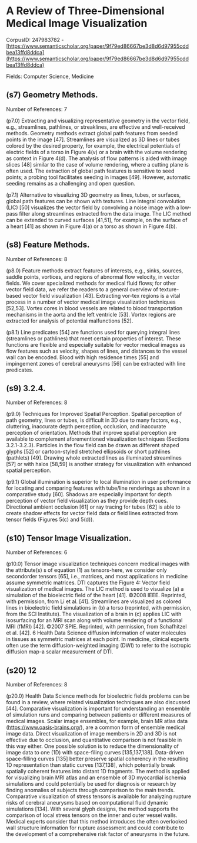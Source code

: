 # A Review of Three-Dimensional Medical Image Visualization

CorpusID: 247983782 - [https://www.semanticscholar.org/paper/9f79ed86667be3d8d6d97955cddbea13ffd8ddca](https://www.semanticscholar.org/paper/9f79ed86667be3d8d6d97955cddbea13ffd8ddca)

Fields: Computer Science, Medicine

## (s7) Geometry Methods.
Number of References: 7

(p7.0) Extracting and visualizing representative geometry in the vector field, e.g., streamlines, pathlines, or streaklines, are effective and well-received methods. Geometry methods extract global path features from seeded points in the image [47]. Streamlines are visualized as 3D lines or tubes colored by the desired property, for example, the electrical potentials of electric fields of a torso in Figure 4(v) or a brain with the volume rendering as context in Figure 4(d). The analysis of flow patterns is aided with image slices [48] similar to the case of volume rendering, where a cutting plane is often used. The extraction of global path features is sensitive to seed points; a probing tool facilitates seeding in images [49]. However, automatic seeding remains as a challenging and open question.

(p7.1) Alternative to visualizing 3D geometry as lines, tubes, or surfaces, global path features can be shown with textures. Line integral convolution (LIC) [50] visualizes the vector field by convolving a noise image with a low-pass filter along streamlines extracted from the data image. The LIC method can be extended to curved surfaces [41,51], for example, on the surface of a heart [41] as shown in Figure 4(a) or a torso as shown in Figure 4(b).
## (s8) Feature Methods.
Number of References: 8

(p8.0) Feature methods extract features of interests, e.g., sinks, sources, saddle points, vortices, and regions of abnormal flow velocity, in vector fields. We cover specialized methods for medical fluid flows; for other vector field data, we refer the readers to a general overview of texture-based vector field visualization [43]. Extracting vor-tex regions is a vital process in a number of vector medical image visualization techniques [52,53]. Vortex cores in blood vessels are related to blood transportation mechanisms in the aorta and the left ventricle [53]. Vortex regions are extracted for analysis of potential malfunctions [52].

(p8.1) Line predicates [54] are functions used for querying integral lines (streamlines or pathlines) that meet certain properties of interest. These functions are flexible and especially suitable for vector medical images as flow features such as velocity, shapes of lines, and distances to the vessel wall can be encoded. Blood with high residence times [55] and impingement zones of cerebral aneurysms [56] can be extracted with line predicates.
## (s9) 3.2.4.
Number of References: 8

(p9.0) Techniques for Improved Spatial Perception. Spatial perception of path geometry, lines or tubes, is difficult in 3D due to many factors, e.g., cluttering, inaccurate depth perception, occlusion, and inaccurate perception of orientation. Methods that improve spatial perception are available to complement aforementioned visualization techniques (Sections 3.2.1-3.2.3). Particles in the flow field can be drawn as different shaped glyphs [52] or cartoon-styled stretched ellipsoids or short pathlines (pathlets) [49]. Drawing whole extracted lines as illuminated streamlines [57] or with halos [58,59] is another strategy for visualization with enhanced spatial perception.

(p9.1) Global illumination is superior to local illumination in user performance for locating and comparing features with tube/line renderings as shown in a comparative study [60]. Shadows are especially important for depth perception of vector field visualization as they provide depth cues. Directional ambient occlusion [61] or ray tracing for tubes [62] is able to create shadow effects for vector field data or field lines extracted from tensor fields (Figures 5(c) and 5(d)).
## (s10) Tensor Image Visualization.
Number of References: 6

(p10.0) Tensor image visualization techniques concern medical images with the attribute(s) s of equation (1) as tensors-here, we consider only secondorder tensors [65], i.e., matrices, and most applications in medicine assume symmetric matrices. DTI captures the Figure 4: Vector field visualization of medical images. The LIC method is used to visualize (a) a simulation of the bioelectric field of the heart [41]. ©2008 IEEE. Reprinted, with permission, from Li et al. [41]. Streamlines are visualized as colored lines in bioelectric field simulations in (b) a torso (reprinted, with permission, from the SCI Institute). The visualization of a brain in (c) applies LIC with isosurfacing for an MRI scan along with volume rendering of a functional MRI (fMRI) [42]. ©2007 SPIE. Reprinted, with permission, from Schafhitzel et al. [42]. 6 Health Data Science diffusion information of water molecules in tissues as symmetric matrices at each point. In medicine, clinical experts often use the term diffusion-weighted imaging (DWI) to refer to the isotropic diffusion map-a scalar measurement of DTI.
## (s20) 12
Number of References: 8

(p20.0) Health Data Science methods for bioelectric fields problems can be found in a review, where related visualization techniques are also discussed [44]. Comparative visualization is important for understanding an ensemble of simulation runs and comparing between patients or different measures of medical images. Scalar image ensembles, for example, brain MR atlas data (https://www.oasis-brains.org/), are a common form of ensemble medical image data. Direct visualization of image members in 2D and 3D is not effective due to occlusion, and quantitative comparison is not feasible in this way either. One possible solution is to reduce the dimensionality of image data to one (1D) with space-filing curves [135,137,138]. Data-driven space-filling curves [135] better preserve spatial coherency in the resulting 1D representation than static curves [137,138], which potentially break spatially coherent features into distant 1D fragments. The method is applied for visualizing brain MRI atlas and an ensemble of 3D myocardial ischemia simulations and could potentially be used for diagnosis or research by finding anomalies of subjects through comparison to the main trends. Comparative visualization of stress tensors is available for analyzing rupture risks of cerebral aneurysms based on computational fluid dynamic simulations [134]. With several glyph designs, the method supports the comparison of local stress tensors on the inner and outer vessel walls. Medical experts consider that this method introduces the often overlooked wall structure information for rupture assessment and could contribute to the development of a comprehensive risk factor of aneurysms in the future.
